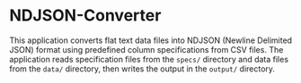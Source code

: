# NDJSON-Converter
 This application converts flat text data files into NDJSON (Newline Delimited JSON) format using predefined column specifications from CSV files. The application reads specification files from the `specs/` directory and data files from the `data/` directory, then writes the output in the `output/` directory. 
